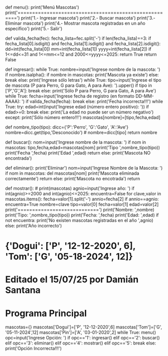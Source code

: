 
def menu():
    print('Menú Mascotas')
    print('======================================================')
    print('1.- Ingresar mascota')
    print('2.- Buscar mascota')
    print('3.- Eliminar mascota')
    print('4.- Mostrar mascota registradas en un año especifico')
    print('5.- Salir')

def valida_fecha(fec):
    fecha_lista=fec.split('-')
    if len(fecha_lista)==3:
        if fecha_lista[0].isdigit() and fecha_lista[1].isdigit() and fecha_lista[2].isdigit():
            dd=int(fecha_lista[0])
            mm=int(fecha_lista[1])
            yyyy=int(fecha_lista[2])
            if 1<=dd<=31 and 1<=mm<=12 and 2000<=yyyy<=2025:
                return True
    return False

def ingresar():
    while True:
        nombre=input('Ingrese nombre de la mascota: ')
        if nombre.isalpha():
            if nombre in mascotas:
                print('Mascota ya existe')
            else:
                break
        else:
            print('Ingrese sólo letras')
    while True:
        tipo=input('Ingrese el tipo de mascota (P para Perro, G para Gato, A para Ave): ').upper()
        if tipo in ['P','G','A']:
            break
        else:
            print('Sólo P para Perro, G para Gato, A para Ave')
    while True:
        fecha=input('Ingrese fecha de registro (en formato DD-MM-AAAA): ')
        if valida_fecha(fecha):
            break
        else:
            print('Fecha incorrecta!!!')
    while True:
        try:
            edad=int(input('Ingrese edad (número entero positivo): '))
            if edad>=0:
                break
            else:
                print('La edad no puede ser un número negativo')
        except:
            print('Sólo número entero!!!')
    mascotas[nombre]=[tipo,fecha,edad]

def nombre_tipo(tipo):
    dicc={'P':'Perro', 'G':'Gato', 'A':'Ave'}
    nombre=dicc.get(tipo,'Desconocido')
    # nombre=dicc[tipo]
    return nombre

def buscar():
    nom=input('Ingrese nombre de la mascota: ')
    if nom in mascotas:
        tipo,fecha,edad=mascotas[nom]
        print('Tipo ',nombre_tipo(tipo))
        print('Fecha ',fecha)
        print('Edad ',edad)
        return
    else:
        print('Mascota NO encontrada')

def eliminar():
    print('Eliminar')
    nom=input('Ingrese Nombre de la Mascota: ')
    if nom in mascotas:
        del mascotas[nom]
        print('Mascota eliminada correctamente')
        return
    else:
        print('Mascota no encotrada')
        return

def mostrar():
    # print(mascotas)
    agnio=input('Ingrese año: ')
    if int(agnio)>=2000 and int(agnio)<=2025:
        encuentra=False
        for clave,valor in mascotas.items():
            fecha=valor[1].split('-')
            annio=fecha[2]
            if annio==agnio:
                encuentra=True
                nombre=clave
                tipo=valor[0]
                fecha=valor[1]
                edad=valor[2]
                print('============================')
                print('Nombre: ',nombre)
                print('Tipo: ',nombre_tipo(tipo))
                print('Fecha: ',fecha)
                print('Edad: ',edad)
        if not encuentra:
            print('No existen mascotas registradas en el año ',agnio)
    else:
        print('Año incorrecto')

# {'Dogui': ['P', '12-12-2020', 6], 'Tom': ['G', '05-18-2024', 12]}
# Editado el 15/07/25 por Damián Santana

# Programa Principal
mascotas={}
mascotas['Dogui']=['P', '12-12-2020',6]
mascotas['Tom']=['G', '05-11-2024',12]
mascotas['Pin']=['A', '03-01-2020',2]
while True:
    menu()
    opc=input('Ingrese Opción: ')
    if opc=='1':
        ingresar()
    elif opc=='2':
        buscar()
    elif opc=='3':
        eliminar()
    elif opc=='4':
        mostrar()
    elif opc=='5':
        break
    else:
        print('Opción Incorrecta!!!')
        
